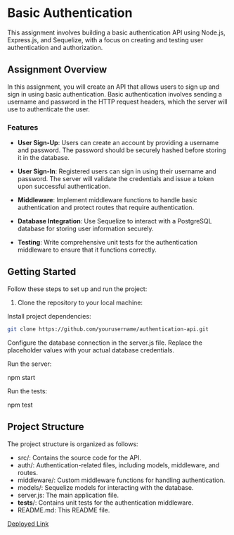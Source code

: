 # Basic Authentication

This assignment involves building a basic authentication API using Node.js, Express.js, and Sequelize, with a focus on creating and testing user authentication and authorization.

## Assignment Overview

In this assignment, you will create an API that allows users to sign up and sign in using basic authentication. Basic authentication involves sending a username and password in the HTTP request headers, which the server will use to authenticate the user.

### Features

- **User Sign-Up**: Users can create an account by providing a username and password. The password should be securely hashed before storing it in the database.

- **User Sign-In**: Registered users can sign in using their username and password. The server will validate the credentials and issue a token upon successful authentication.

- **Middleware**: Implement middleware functions to handle basic authentication and protect routes that require authentication.

- **Database Integration**: Use Sequelize to interact with a PostgreSQL database for storing user information securely.

- **Testing**: Write comprehensive unit tests for the authentication middleware to ensure that it functions correctly.

## Getting Started

Follow these steps to set up and run the project:

1. Clone the repository to your local machine:

Install project dependencies:

   ```bash
   git clone https://github.com/yourusername/authentication-api.git
   ```

Configure the database connection in the server.js file. Replace the placeholder values with your actual database credentials.

Run the server:

npm start

Run the tests:

npm test

## Project Structure

The project structure is organized as follows:

- src/: Contains the source code for the API.
- auth/: Authentication-related files, including models, middleware, and routes.
- middleware/: Custom middleware functions for handling authentication.
- models/: Sequelize models for interacting with the database.
- server.js: The main application file.
- __tests__/: Contains unit tests for the authentication middleware.
- README.md: This README file.

[Deployed Link](https://adnan-basic-auth.onrender.com)
